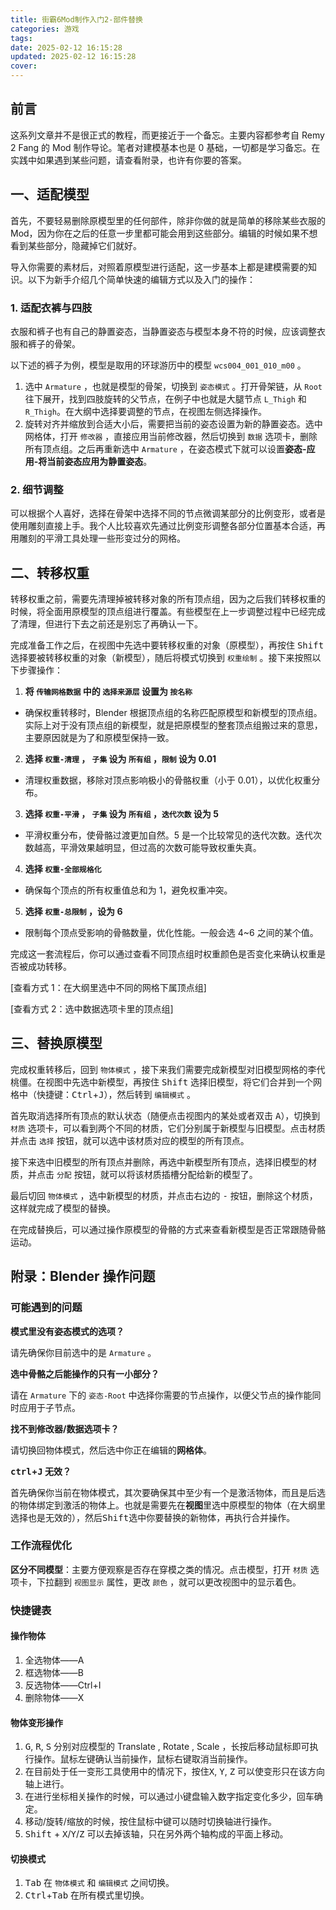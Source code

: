 ```yaml
---
title: 街霸6Mod制作入门2-部件替换
categories: 游戏
tags: 
date: 2025-02-12 16:15:28
updated: 2025-02-12 16:15:28
cover:
---
```

## 前言

这系列文章并不是很正式的教程，而更接近于一个备忘。主要内容都参考自 Remy 2 Fang 的 Mod 制作导论。笔者对建模基本也是 0 基础，一切都是学习备忘。在实践中如果遇到某些问题，请查看附录，也许有你要的答案。

## 一、适配模型

首先，不要轻易删除原模型里的任何部件，除非你做的就是简单的移除某些衣服的 Mod，因为你在之后的任意一步里都可能会用到这些部分。编辑的时候如果不想看到某些部分，隐藏掉它们就好。

导入你需要的素材后，对照着原模型进行适配，这一步基本上都是建模需要的知识。以下为新手介绍几个简单快速的编辑方式以及入门的操作：

### 1. 适配衣裤与四肢

衣服和裤子也有自己的静置姿态，当静置姿态与模型本身不符的时候，应该调整衣服和裤子的骨架。

以下述的裤子为例，模型是取用的环球游历中的模型 `wcs004_001_010_m00` 。

1. 选中 `Armature` ，也就是模型的骨架，切换到 `姿态模式` 。打开骨架链，从 `Root` 往下展开，找到四肢旋转的父节点，在例子中也就是大腿节点 `L_Thigh` 和 `R_Thigh`。在大纲中选择要调整的节点，在视图左侧选择操作。
2. 旋转对齐并缩放到合适大小后，需要把当前的姿态设置为新的静置姿态。选中网格体，打开 `修改器` ，直接应用当前修改器，然后切换到 `数据` 选项卡，删除所有顶点组。之后再重新选中 `Armature` ，在姿态模式下就可以设置**姿态-应用-将当前姿态应用为静置姿态**。

### 2. 细节调整

可以根据个人喜好，选择在骨架中选择不同的节点微调某部分的比例变形，或者是使用雕刻直接上手。我个人比较喜欢先通过比例变形调整各部分位置基本合适，再用雕刻的平滑工具处理一些形变过分的网格。

## 二、转移权重

转移权重之前，需要先清理掉被转移对象的所有顶点组，因为之后我们转移权重的时候，将全面用原模型的顶点组进行覆盖。有些模型在上一步调整过程中已经完成了清理，但进行下去之前还是别忘了再确认一下。

完成准备工作之后，在视图中先选中要转移权重的对象（原模型），再按住 <kbd>Shift</kbd> 选择要被转移权重的对象（新模型），随后将模式切换到 `权重绘制` 。接下来按照以下步骤操作：

1. **将 `传输网格数据` 中的 `选择来源层` 设置为 `按名称`**
+ 确保权重转移时，Blender 根据顶点组的名称匹配原模型和新模型的顶点组。实际上对于没有顶点组的新模型，就是把原模型的整套顶点组搬过来的意思，主要原因就是为了和原模型保持一致。
2. **选择 `权重-清理` ， `子集`  设为 `所有组` ，`限制` 设为 0.01**
+ 清理权重数据，移除对顶点影响极小的骨骼权重（小于 0.01），以优化权重分布。
3. **选择 `权重-平滑` ， `子集` 设为 `所有组` ，`迭代次数` 设为 5**
+ 平滑权重分布，使骨骼过渡更加自然。5 是一个比较常见的迭代次数。迭代次数越高，平滑效果越明显，但过高的次数可能导致权重失真。
4. **选择 `权重-全部规格化`** 
+ 确保每个顶点的所有权重值总和为 1，避免权重冲突。
5. **选择 `权重-总限制` ，设为 6**
+ 限制每个顶点受影响的骨骼数量，优化性能。一般会选 4~6 之间的某个值。

完成这一套流程后，你可以通过查看不同顶点组时权重颜色是否变化来确认权重是否被成功转移。

[查看方式 1：在大纲里选中不同的网格下属顶点组]

[查看方式 2：选中数据选项卡里的顶点组]

## 三、替换原模型

完成权重转移后，回到 `物体模式` ，接下来我们需要完成新模型对旧模型网格的李代桃僵。在视图中先选中新模型，再按住 <kbd>Shift</kbd> 选择旧模型，将它们合并到一个网格中（快捷键：<kbd>Ctrl</kbd>+<kbd>J</kbd>），然后转到 `编辑模式` 。

首先取消选择所有顶点的默认状态（随便点击视图内的某处或者双击 <kbd>A</kbd>），切换到 `材质` 选项卡，可以看到两个不同的材质，它们分别属于新模型与旧模型。点击材质并点击 `选择` 按钮，就可以选中该材质对应的模型的所有顶点。

接下来选中旧模型的所有顶点并删除，再选中新模型所有顶点，选择旧模型的材质，并点击 `分配` 按钮，就可以将该材质插槽分配给新的模型了。

最后切回 `物体模式` ，选中新模型的材质，并点击右边的 <kbd>-</kbd> 按钮，删除这个材质，这样就完成了模型的替换。

在完成替换后，可以通过操作原模型的骨骼的方式来查看新模型是否正常跟随骨骼运动。

## 附录：Blender 操作问题

### 可能遇到的问题

**模式里没有姿态模式的选项？**

请先确保你目前选中的是 `Armature` 。

**选中骨骼之后能操作的只有一小部分？**

请在 `Armature` 下的 `姿态-Root` 中选择你需要的节点操作，以便父节点的操作能同时应用于子节点。

**找不到修改器/数据选项卡？**

请切换回物体模式，然后选中你正在编辑的**网格体**。

**<kbd>ctrl</kbd>+<kbd>J</kbd> 无效？**

首先确保你当前在物体模式，其次要确保其中至少有一个是激活物体，而且是后选的物体绑定到激活的物体上。也就是需要先在**视图**里选中原模型的物体（在大纲里选择也是无效的），然后<kbd>Shift</kbd>选中你要替换的新物体，再执行合并操作。

### 工作流程优化

**区分不同模型**：主要方便观察是否存在穿模之类的情况。点击模型，打开 `材质`  选项卡，下拉翻到 `视图显示` 属性，更改 `颜色` ，就可以更改视图中的显示着色。

### 快捷键表

#### 操作物体

1. 全选物体——A
2. 框选物体——B
3. 反选物体——Ctrl+I
4. 删除物体——X

#### 物体变形操作

1. <kbd>G</kbd>, <kbd>R</kbd>, <kbd>S</kbd> 分别对应模型的 Translate , Rotate , Scale ，长按后移动鼠标即可执行操作。鼠标左键确认当前操作，鼠标右键取消当前操作。
2. 在目前处于任一变形工具使用中的情况下，按住<kbd>X</kbd>, <kbd>Y</kbd>, <kbd>Z</kbd> 可以使变形只在该方向轴上进行。
3. 在进行坐标相关操作的时候，可以通过小键盘输入数字指定变化多少，回车确定。
4. 移动/旋转/缩放的时候，按住鼠标中键可以随时切换轴进行操作。
5. <kbd>Shift</kbd> + <kbd>X</kbd>/<kbd>Y</kbd>/<kbd>Z</kbd> 可以去掉该轴，只在另外两个轴构成的平面上移动。

#### 切换模式

1. <kbd>Tab</kbd> 在 `物体模式` 和 `编辑模式` 之间切换。
2. <kbd>Ctrl</kbd>+<kbd>Tab</kbd> 在所有模式里切换。